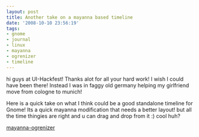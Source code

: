```yaml
---
layout: post
title: Another take on a mayanna based timeline
date: '2008-10-10 23:56:19'
tags:
- gnome
- journal
- linux
- mayanna
- ogrenizer
- timeline
---
```


hi guys at UI-Hackfest! Thanks alot for all your hard work! I wish I could have been there! Instead I was in faggy old germany helping my girlfriend move from cologne to munich!

Here is a quick take on what I think could be a good standalone timeline for Gnome! Its a quick mayanna modification that needs a better layout! but all the time thingies are right and u can drag and drop from it :) cool huh?

<a href="http://geekyogre.com/wp-content/2008/10/mayanna-ogrenizer.zip">mayanna-ogrenizer</a>